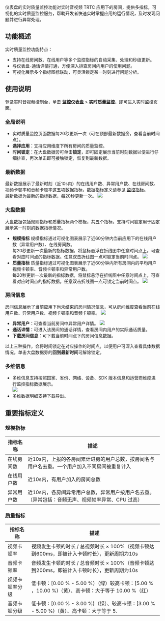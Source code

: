 仪表盘的实时质量监控功能对实时音视频 TRTC 应用下的房间，提供多指标，可视化的实时质量监控服务，帮助开发者快速实时掌握应用的运行情况，及时发现问题并进行异常处理。



## 功能概述
实时质量监控功能特点：
- 支持在线房间数、在线用户等多个监控指标的自动采集、处理和秒级更新。
- 与仪表盘-通话详情打通，方便深入排查房间内用户的使用问题。
- 可视化展示多个指标图标联动，可灵活锁定某一时刻进行问题分析。


## 使用说明
登录实时音视频控制台，单击 [**监控仪表盘** > **实时质量监控**](https://console.cloud.tencent.com/trtc/monitor)，即可进入实时监控页面。


### 全局说明
- 实时质量监控页面数据每20秒更新一次（可在顶部最新数据旁，查看当前时间点）。
- **选择应用**：支持应用维度下所有房间的质量监控。
- **时间锁定**：在大盘数据旁可单击**锁定**，即可固定展示当前时刻数据以便进行仔细排查，再次单击即可接触锁定，恢复到最新数据。


### 最新数据
最新数据展示了最新时刻（近10s内）的在线用户数、异常用户数、在线房间数、视频卡顿率和音频卡顿率这五项数据指标，数据指标定义请参见 [监控指标](#index)。  
最新数据为最新的指标数据，每20秒更新一次。
![](https://qcloudimg.tencent-cloud.cn/raw/697047e6fffee8ffedba95399a0a2762.png)

### 大盘数据
大盘数据包括规则指标和质量指标两个模板，共五个指标，支持时间锁定用于固定展示某一时刻的数据指标情况。
- **规模指标**
规模指标通过可视化图表展示了近60分钟内当前应用下的在线用户数（异常用户数）、在线房间数。  
每20秒更新一次最新的指标数据，将鼠标悬浮在折线图中任意时间点上，可查看对应时间点的指标数据。任意双击折线图一点可锁定当前时间点。
![](https://qcloudimg.tencent-cloud.cn/raw/2f650f48f6b99b00c2b169b833b2b91b.png)
- **质量指标**
质量指标通过可视化图表展示了近60分钟内所有房间内的平均用户视频卡顿率、音频卡顿率和异常用户数。                 
每20秒更新一次最新的指标数据，将鼠标悬浮在折线图中任意时间点上，可查看对应时间点的指标数据。任意双击折线图一点可锁定当前时间点。
![](https://qcloudimg.tencent-cloud.cn/raw/c8bc6666646877e2a0a808b63c4db93b.png)

### 房间信息
房间信息展示了当前应用下尚未结束的房间情况信息，可从房间维度查看当前在线用户数、异常用户数、视频卡顿率和音频卡顿率。
![](https://qcloudimg.tencent-cloud.cn/raw/de79b7a03e9e4c6d7170a69953809c5a.png)

- **异常用户**：可查看当前房间中异常用户详情。
![](https://qcloudimg.tencent-cloud.cn/raw/804afedde14ed12d1cafbd9a8a3a5f1f.png)
- **通话详情**：可进入该房间的通话详情，查看房间内用户的实际通话质量。
- **下载房间信息**：可下载当前时间点下的房间信息数据。

以上三种操作，会将时间锁定在对应操作的时间点，以便用户可深入查看具体数据情况。单击大盘数据旁的**回到最新时间**可解除锁定。


### 多维信息
- 多维信息支持按照国家、省份、网络、设备、SDK 版本信息和运营商维度进行监控指标数据展示。      
![](https://qcloudimg.tencent-cloud.cn/raw/8cbb002de07a0a4b794a55dd46b73627.png)
- 多维数据明细支持下载导出。

## 重要指标定义[](id:index)

### 规模指标

| 指标名称   | 描述                                                         |
| ---------- | ------------------------------------------------------------ |
| 在线房间数 | 近10s内，上报的各房间累计进房的用户总数，按房间名与用户名去重。一个用户加入不同房间被重复计入 |
| 在线用户数 | 近10s内，有用户加入的房间总数                              |
| 异常用户数 | 近10s内，各房间异常用户总数，异常用户按用户名去重。（异常包括：音频无声、视频帧率异常、CPU 过高） |

### 质量指标

| 指标名称       | 描述                                                         |
| -------------- | ------------------------------------------------------------ |
| 视频卡顿率     | 视频发生卡顿的时长 / 总视频时长 × 100%（视频卡顿达到600ms，即被计入卡顿时长），更新周期为10s |
| 音频卡顿率     | 音频发生卡顿的时长 / 总音频时长 × 100%（音频卡顿达到200ms，即被计入卡顿时长），更新周期为10s |
| 视频卡顿率分级 | 低卡顿：[0.00 % - 5.00 %）（绿）较高卡顿：[5.00 % ，10.00 %)（黄）、高卡顿：大于等于 10.00 %（红） |
| 音频卡顿分级   | 低卡顿：[0.00 % - 3.00 %)（绿）、较高卡顿：[3.00 % - 5.00 %)（黄）、高卡顿：大于等于 5. |
